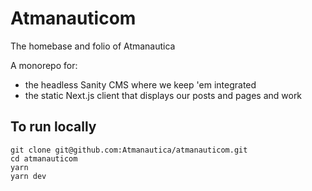 # Atmanauticom

The homebase and folio of Atmanautica

A monorepo for:
- the headless Sanity CMS where we keep 'em integrated
- the static Next.js client that displays our posts and pages and work

## To run locally

```
git clone git@github.com:Atmanautica/atmanauticom.git
cd atmanauticom
yarn
yarn dev
```
